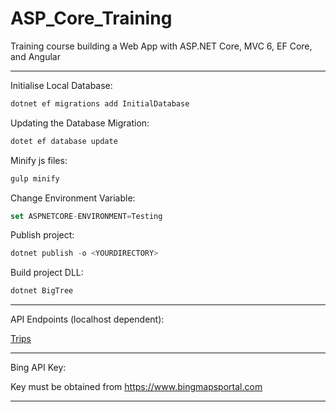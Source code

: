 # ASP_Core_Training
Training course building a Web App with ASP.NET Core, MVC 6, EF Core, and Angular

---------------------------------------------------------
Initialise Local Database:

```javascript
dotnet ef migrations add InitialDatabase
```

Updating the Database Migration:

```javascript
dotet ef database update
```
Minify js files:
```javascript
gulp minify
```

Change Environment Variable:
```javascript
set ASPNETCORE-ENVIRONMENT=Testing
```

Publish project:
```javascript
dotnet publish -o <YOURDIRECTORY> 
```


Build project DLL:
```javascript
dotnet BigTree
```


-----------------------------
API Endpoints (localhost dependent):

[Trips](http://localhost:57916/api/trips)

--------------------------------



Bing API Key:

Key must be obtained from https://www.bingmapsportal.com


---------------------------------
